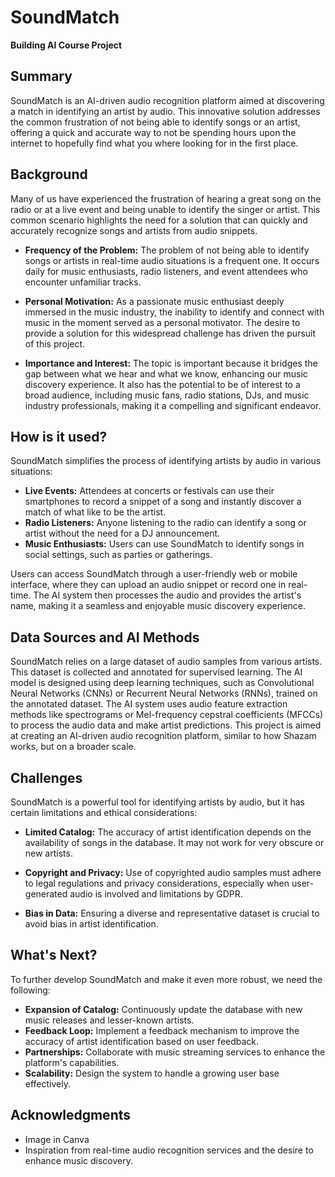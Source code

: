 # SoundMatch
**Building AI Course Project**

## Summary

SoundMatch is an AI-driven audio recognition platform aimed at discovering a match in identifying an artist by audio. This innovative solution addresses the common frustration of not being able to identify songs or an artist, offering a quick and accurate way to not be spending hours upon the internet to hopefully find what you where looking for in the first place.

## Background

Many of us have experienced the frustration of hearing a great song on the radio or at a live event and being unable to identify the singer or artist. This common scenario highlights the need for a solution that can quickly and accurately recognize songs and artists from audio snippets.

- **Frequency of the Problem:** The problem of not being able to identify songs or artists in real-time audio situations is a frequent one. It occurs daily for music enthusiasts, radio listeners, and event attendees who encounter unfamiliar tracks.

- **Personal Motivation:** As a passionate music enthusiast deeply immersed in the music industry, the inability to identify and connect with music in the moment served as a personal motivator. The desire to provide a solution for this widespread challenge has driven the pursuit of this project.

- **Importance and Interest:** The topic is important because it bridges the gap between what we hear and what we know, enhancing our music discovery experience. It also has the potential to be of interest to a broad audience, including music fans, radio stations, DJs, and music industry professionals, making it a compelling and significant endeavor.


## How is it used?

SoundMatch simplifies the process of identifying artists by audio in various situations:

- **Live Events:** Attendees at concerts or festivals can use their smartphones to record a snippet of a song and instantly discover a match of what like to be the artist.
- **Radio Listeners:** Anyone listening to the radio can identify a song or artist without the need for a DJ announcement.
- **Music Enthusiasts:** Users can use SoundMatch to identify songs in social settings, such as parties or gatherings.

Users can access SoundMatch through a user-friendly web or mobile interface, where they can upload an audio snippet or record one in real-time. The AI system then processes the audio and provides the artist's name, making it a seamless and enjoyable music discovery experience.

## Data Sources and AI Methods

SoundMatch relies on a large dataset of audio samples from various artists. This dataset is collected and annotated for supervised learning. The AI model is designed using deep learning techniques, such as Convolutional Neural Networks (CNNs) or Recurrent Neural Networks (RNNs), trained on the annotated dataset. The AI system uses audio feature extraction methods like spectrograms or Mel-frequency cepstral coefficients (MFCCs) to process the audio data and make artist predictions. This project is aimed at creating an AI-driven audio recognition platform, similar to how Shazam works, but on a broader scale.

## Challenges

SoundMatch is a powerful tool for identifying artists by audio, but it has certain limitations and ethical considerations:

- **Limited Catalog:** The accuracy of artist identification depends on the availability of songs in the database. It may not work for very obscure or new artists.

- **Copyright and Privacy:** Use of copyrighted audio samples must adhere to legal regulations and privacy considerations, especially when user-generated audio is involved and limitations by GDPR.

- **Bias in Data:** Ensuring a diverse and representative dataset is crucial to avoid bias in artist identification.

## What's Next?

To further develop SoundMatch and make it even more robust, we need the following:

- **Expansion of Catalog:** Continuously update the database with new music releases and lesser-known artists.
- **Feedback Loop:** Implement a feedback mechanism to improve the accuracy of artist identification based on user feedback.
- **Partnerships:** Collaborate with music streaming services to enhance the platform's capabilities.
- **Scalability:** Design the system to handle a growing user base effectively.

## Acknowledgments

- Image in Canva
- Inspiration from real-time audio recognition services and the desire to enhance music discovery.
